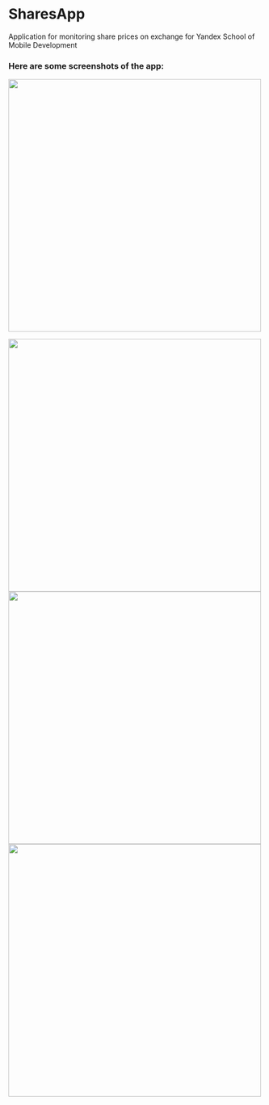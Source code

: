 # SharesApp
Application for monitoring share prices on exchange for Yandex School of Mobile Development
### Here are some screenshots of the app:

<img src="https://user-images.githubusercontent.com/24829189/113520907-cfe20680-959e-11eb-8bc1-0f63e1421462.gif" height="500" />

<img src="https://user-images.githubusercontent.com/24829189/113520979-39621500-959f-11eb-8746-8023b38e7829.png" height="500" > <img src="https://user-images.githubusercontent.com/24829189/113520981-3b2bd880-959f-11eb-8c0b-bd269eadeffc.png" height="500" > 
<img src="https://user-images.githubusercontent.com/24829189/113520982-3c5d0580-959f-11eb-9f34-39773ca4e172.png" height="500" >

